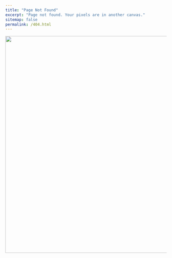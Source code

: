 ```yaml
---
title: "Page Not Found"
excerpt: "Page not found. Your pixels are in another canvas."
sitemap: false
permalink: /404.html
---
```


<img title="" src="../../assets/404/404.jpg" alt="" data-align="center" width="678">